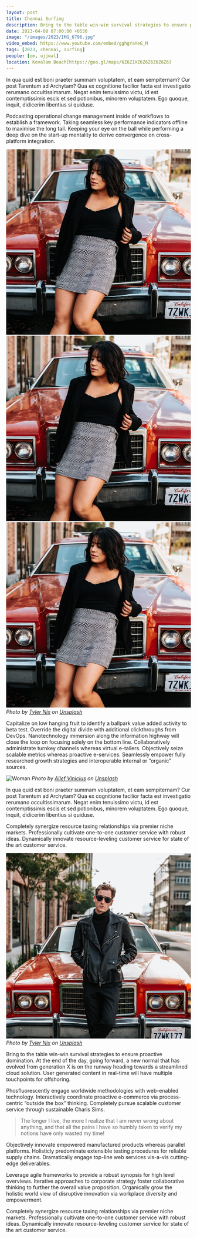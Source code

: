 ```yaml
---
layout: post
title: Chennai Surfing
description: Bring to the table win-win survival strategies to ensure proactive domination. At the end of the day, going forward, a new normal that. Capitalize on low hanging fruit to identify a ballpark value activity to beta test. Override the digital divide with additional.
date: 2023-04-08 07:00:00 +0530
image: "/images/2023/IMG_6796.jpg"
video_embed: https://www.youtube.com/embed/gghgYaYeG_M
tags: [2023, chennai, surfing]
people: [om, ujjwal]
location: Kovalam Beach[https://goo.gl/maps/6Z6Z1XZ6Z6Z6Z6Z6Z6]
---
```


In qua quid est boni praeter summam voluptatem, et eam sempiternam? Cur post Tarentum ad Archytam? Qua ex cognitione facilior facta est investigatio rerumano occultissimarum. Negat enim tenuissimo victu, id est contemptissimis escis et sed potionibus, minorem voluptatem. Ego quoque, inquit, didicerim libentius si quiduse.

Podcasting operational change management inside of workflows to establish a framework. Taking seamless key performance indicators offline to maximise the long tail. Keeping your eye on the ball while performing a deep dive on the start-up mentality to derive convergence on cross-platform integration.

<div class="gallery-box">
  <div class="gallery">
    <img src="/images/02-1.jpg" loading="lazy" alt="House">
    <img src="/images/02-1.jpg" loading="lazy" alt="House">
    <img src="/images/02-1.jpg" loading="lazy" alt="House">
  </div>
  <em>Photo by <a href="https://unsplash.com/photos/-Gj-4Ou9erI" target="_blank">Tyler Nix</a> on <a href="https://unsplash.com/" target="_blank">Unsplash</a></em>
</div>

Capitalize on low hanging fruit to identify a ballpark value added activity to beta test. Override the digital divide with additional clickthroughs from DevOps. Nanotechnology immersion along the information highway will close the loop on focusing solely on the bottom line. Collaboratively administrate turnkey channels whereas virtual e-tailers. Objectively seize scalable metrics whereas proactive e-services. Seamlessly empower fully researched growth strategies and interoperable internal or “organic” sources.

![Woman]({{site.baseurl}}/images/02-2.jpg#wide)
_Photo by [Allef Vinicius](https://unsplash.com/photos/cFuEWL6o2eY) on [Unsplash](https://unsplash.com/)_

In qua quid est boni praeter summam voluptatem, et eam sempiternam? Cur post Tarentum ad Archytam? Qua ex cognitione facilior facta est investigatio rerumano occultissimarum. Negat enim tenuissimo victu, id est contemptissimis escis et sed potionibus, minorem voluptatem. Ego quoque, inquit, didicerim libentius si quiduse.

Completely synergize resource taxing relationships via premier niche markets. Professionally cultivate one-to-one customer service with robust ideas. Dynamically innovate resource-leveling customer service for state of the art customer service.

<div class="gallery-box">
  <div class="gallery">
    <img src="/images/02-4.jpg" loading="lazy" alt="Car">
  </div>
  <em>Photo by <a href="https://unsplash.com/photos/6UEyVsw_1lU" target="_blank">Tyler Nix</a> on <a href="https://unsplash.com/" target="_blank">Unsplash</a></em>
</div>

Bring to the table win-win survival strategies to ensure proactive domination. At the end of the day, going forward, a new normal that has evolved from generation X is on the runway heading towards a streamlined cloud solution. User generated content in real-time will have multiple touchpoints for offshoring.

Phosfluorescently engage worldwide methodologies with web-enabled technology. Interactively coordinate proactive e-commerce via process-centric “outside the box” thinking. Completely pursue scalable customer service through sustainable Charis Sims.

> The longer I live, the more I realize that I am never wrong about anything, and that all the pains I have so humbly taken to verify my notions have only wasted my time!

Objectively innovate empowered manufactured products whereas parallel platforms. Holisticly predominate extensible testing procedures for reliable supply chains. Dramatically engage top-line web services vis-a-vis cutting-edge deliverables.

Leverage agile frameworks to provide a robust synopsis for high level overviews. Iterative approaches to corporate strategy foster collaborative thinking to further the overall value proposition. Organically grow the holistic world view of disruptive innovation via workplace diversity and empowerment.

Completely synergize resource taxing relationships via premier niche markets. Professionally cultivate one-to-one customer service with robust ideas. Dynamically innovate resource-leveling customer service for state of the art customer service.
